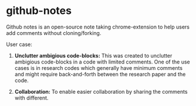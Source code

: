 # github-notes

Github notes is an open-source note taking chrome-extension to help users add comments without cloning/forking.

User case:

1. **Unclutter ambigious code-blocks:** This was created to unclutter ambigious code-blocks in a code with limited comments. One of the use cases is in research codes which generally have minimum comments and might require back-and-forth between the research paper and the code.

2. **Collaboration:** To enable easier collaboration by sharing the comments with different.
